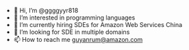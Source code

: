 - 👋 Hi, I’m @ggggyyr818
- 👀 I’m interested in programming languages
- 🌱 I’m currently hiring SDEs for Amazon Web Services China
- 💞️ I’m looking for SDE in multiple domains
- 📫 How to reach me guyanrum@amazon.com

<!---
ggggyyr818/ggggyyr818 is a ✨ special ✨ repository because its `README.md` (this file) appears on your GitHub profile.
You can click the Preview link to take a look at your changes.
--->
